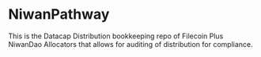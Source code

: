 # NiwanPathway
This is the Datacap Distribution bookkeeping repo of Filecoin Plus NiwanDao Allocators that allows for auditing of distribution for compliance. 

